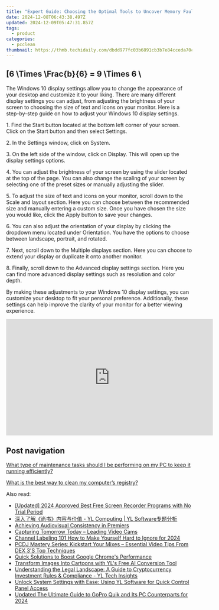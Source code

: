 ```yaml
---
title: "Expert Guide: Choosing the Optimal Tools to Uncover Memory Faults on Your Windows PC – YL Software Essentials"
date: 2024-12-08T06:43:38.497Z
updated: 2024-12-09T05:47:31.857Z
tags:
  - product
categories:
  - pcclean
thumbnail: https://thmb.techidaily.com/dbdd977fc03b6891cb3b7e84cceda70cd02add2f2e15c2683531919a3387ddeb.jpg
---
```


## \[6 \Times \Frac{b}{6} = 9 \Times 6 \

The Windows 10 display settings allow you to change the appearance of your desktop and customize it to your liking. There are many different display settings you can adjust, from adjusting the brightness of your screen to choosing the size of text and icons on your monitor. Here is a step-by-step guide on how to adjust your Windows 10 display settings. 

1\. Find the Start button located at the bottom left corner of your screen. Click on the Start button and then select Settings.

2\. In the Settings window, click on System.

3\. On the left side of the window, click on Display. This will open up the display settings options. 

4\. You can adjust the brightness of your screen by using the slider located at the top of the page. You can also change the scaling of your screen by selecting one of the preset sizes or manually adjusting the slider.

5\. To adjust the size of text and icons on your monitor, scroll down to the Scale and layout section. Here you can choose between the recommended size and manually entering a custom size. Once you have chosen the size you would like, click the Apply button to save your changes.

6\. You can also adjust the orientation of your display by clicking the dropdown menu located under Orientation. You have the options to choose between landscape, portrait, and rotated.

7\. Next, scroll down to the Multiple displays section. Here you can choose to extend your display or duplicate it onto another monitor.

8\. Finally, scroll down to the Advanced display settings section. Here you can find more advanced display settings such as resolution and color depth. 

By making these adjustments to your Windows 10 display settings, you can customize your desktop to fit your personal preference. Additionally, these settings can help improve the clarity of your monitor for a better viewing experience.

<!-- affiliate ads begin -->
<iframe width="560" height="315" src="https://www.youtube.com/embed/JlX-G8rBs1w?si=iIhUoWAq5x3YK9rA" title="YouTube video player" frameborder="0" allow="accelerometer; autoplay; clipboard-write; encrypted-media; gyroscope; picture-in-picture; web-share" referrerpolicy="strict-origin-when-cross-origin" allowfullscreen></iframe>
<!-- affiliate ads end -->

## Post navigation

[What type of maintenance tasks should I be performing on my PC to keep it running efficiently?](https://tools.techidaily.com/pcclean/products/)

[What is the best way to clean my computer’s registry?](https://tools.techidaily.com/pcclean/products/)

<ins class="adsbygoogle"
     style="display:block"
     data-ad-format="autorelaxed"
     data-ad-client="ca-pub-7571918770474297"
     data-ad-slot="1223367746"></ins>

<ins class="adsbygoogle"
     style="display:block"
     data-ad-client="ca-pub-7571918770474297"
     data-ad-slot="8358498916"
     data-ad-format="auto"
     data-full-width-responsive="true"></ins>

<span class="atpl-alsoreadstyle">Also read:</span>
<div><ul>
<li><a href="https://screen-activity-recording.techidaily.com/updated-2024-approved-best-free-screen-recorder-programs-with-no-trial-period/"><u>[Updated] 2024 Approved Best Free Screen Recorder Programs with No Trial Period</u></a></li>
<li><a href="https://discover-amazing.techidaily.com/1732514978791-yl-computing-yl-software/"><u>深入了解《尚书》内容与价值 - YL Computing | YL Software专题分析</u></a></li>
<li><a href="https://extra-information.techidaily.com/achieving-audiovisual-consistency-in-premiers/"><u>Achieving Audiovisual Consistency in Premiers</u></a></li>
<li><a href="https://extra-hints.techidaily.com/capturing-tomorrow-today-leading-video-cams/"><u>Capturing Tomorrow Today – Leading Video Cams</u></a></li>
<li><a href="https://youtube-lab.techidaily.com/el-labeling-101-how-to-make-yourself-hard-to-ignore-for-2024/"><u>Channel Labeling 101 How to Make Yourself Hard to Ignore for 2024</u></a></li>
<li><a href="https://discover-amazing.techidaily.com/pcdj-mastery-series-kickstart-your-mixes-essential-video-tips-from-dex-3s-top-techniques/"><u>PCDJ Mastery Series: Kickstart Your Mixes – Essential Video Tips From DEX 3'S Top Techniques</u></a></li>
<li><a href="https://tech-haven.techidaily.com/quick-solutions-to-boost-google-chromes-performance/"><u>Quick Solutions to Boost Google Chrome's Performance</u></a></li>
<li><a href="https://discover-amazing.techidaily.com/transform-images-into-cartoons-with-yls-free-ai-conversion-tool/"><u>Transform Images Into Cartoons with YL's Free AI Conversion Tool</u></a></li>
<li><a href="https://solve-info.techidaily.com/understanding-the-legal-landscape-a-guide-to-cryptocurrency-investment-rules-and-compliance-yl-tech-insights/"><u>Understanding the Legal Landscape: A Guide to Cryptocurrency Investment Rules & Compliance - YL Tech Insights</u></a></li>
<li><a href="https://discover-amazing.techidaily.com/unlock-system-settings-with-ease-using-yl-software-for-quick-control-panel-access/"><u>Unlock System Settings with Ease: Using YL Software for Quick Control Panel Access</u></a></li>
<li><a href="https://ai-video-apps.techidaily.com/updated-the-ultimate-guide-to-gopro-quik-and-its-pc-counterparts-for-2024/"><u>Updated The Ultimate Guide to GoPro Quik and Its PC Counterparts for 2024</u></a></li>
</ul></div>


